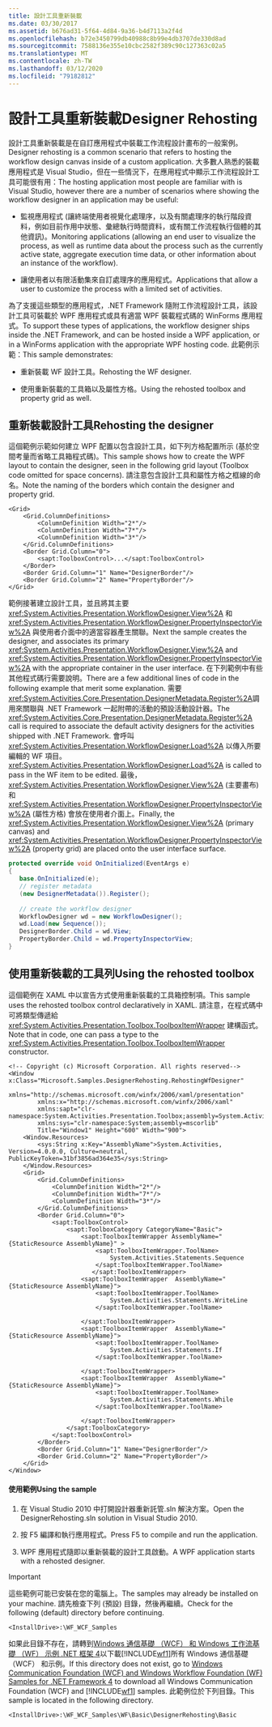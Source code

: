 ```yaml
---
title: 設計工具重新裝載
ms.date: 03/30/2017
ms.assetid: b676ad31-5f64-4d84-9a36-b4d7113a2f4d
ms.openlocfilehash: b72e3450799db40988c8b99e4db3707de330d8ad
ms.sourcegitcommit: 7588136e355e10cbc2582f389c90c127363c02a5
ms.translationtype: MT
ms.contentlocale: zh-TW
ms.lasthandoff: 03/12/2020
ms.locfileid: "79182812"
---
```

# <a name="designer-rehosting"></a><span data-ttu-id="7e12a-102">設計工具重新裝載</span><span class="sxs-lookup"><span data-stu-id="7e12a-102">Designer Rehosting</span></span>
<span data-ttu-id="7e12a-103">設計工具重新裝載是在自訂應用程式中裝載工作流程設計畫布的一般案例。</span><span class="sxs-lookup"><span data-stu-id="7e12a-103">Designer rehosting is a common scenario that refers to hosting the workflow design canvas inside of a custom application.</span></span> <span data-ttu-id="7e12a-104">大多數人熟悉的裝載應用程式是 Visual Studio，但在一些情況下，在應用程式中顯示工作流程設計工具可能很有用：</span><span class="sxs-lookup"><span data-stu-id="7e12a-104">The hosting application most people are familiar with is Visual Studio, however there are a number of scenarios where showing the workflow designer in an application may be useful:</span></span>  
  
- <span data-ttu-id="7e12a-105">監視應用程式 (讓終端使用者視覺化處理序，以及有關處理序的執行階段資料，例如目前作用中狀態、彙總執行時間資料，或有關工作流程執行個體的其他資訊)。</span><span class="sxs-lookup"><span data-stu-id="7e12a-105">Monitoring applications (allowing an end user to visualize the process, as well as runtime data about the process such as the currently active state, aggregate execution time data, or other information about an instance of the workflow).</span></span>  
  
- <span data-ttu-id="7e12a-106">讓使用者以有限活動集來自訂處理序的應用程式。</span><span class="sxs-lookup"><span data-stu-id="7e12a-106">Applications that allow a user to customize the process with a limited set of activities.</span></span>  
  
 <span data-ttu-id="7e12a-107">為了支援這些類型的應用程式，.NET Framework 隨附工作流程設計工具，該設計工具可裝載於 WPF 應用程式或具有適當 WPF 裝載程式碼的 WinForms 應用程式。</span><span class="sxs-lookup"><span data-stu-id="7e12a-107">To support these types of applications, the workflow designer ships inside the .NET Framework, and can be hosted inside a WPF application, or in a WinForms application with the appropriate WPF hosting code.</span></span> <span data-ttu-id="7e12a-108">此範例示範：</span><span class="sxs-lookup"><span data-stu-id="7e12a-108">This sample demonstrates:</span></span>  
  
- <span data-ttu-id="7e12a-109">重新裝載 WF 設計工具。</span><span class="sxs-lookup"><span data-stu-id="7e12a-109">Rehosting the WF designer.</span></span>  
  
- <span data-ttu-id="7e12a-110">使用重新裝載的工具箱以及屬性方格。</span><span class="sxs-lookup"><span data-stu-id="7e12a-110">Using the rehosted toolbox and property grid as well.</span></span>  
  
## <a name="rehosting-the-designer"></a><span data-ttu-id="7e12a-111">重新裝載設計工具</span><span class="sxs-lookup"><span data-stu-id="7e12a-111">Rehosting the designer</span></span>  
 <span data-ttu-id="7e12a-112">這個範例示範如何建立 WPF 配置以包含設計工具，如下列方格配置所示 (基於空間考量而省略工具箱程式碼)。</span><span class="sxs-lookup"><span data-stu-id="7e12a-112">This sample shows how to create the WPF layout to contain the designer, seen in the following grid layout (Toolbox code omitted for space concerns).</span></span> <span data-ttu-id="7e12a-113">請注意包含設計工具和屬性方格之框線的命名。</span><span class="sxs-lookup"><span data-stu-id="7e12a-113">Note the naming of the borders which contain the designer and property grid.</span></span>  
  
```xaml  
<Grid>  
    <Grid.ColumnDefinitions>  
        <ColumnDefinition Width="2*"/>  
        <ColumnDefinition Width="7*"/>  
        <ColumnDefinition Width="3*"/>  
    </Grid.ColumnDefinitions>  
    <Border Grid.Column="0">  
        <sapt:ToolboxControl>...</sapt:ToolboxControl>  
    </Border>  
    <Border Grid.Column="1" Name="DesignerBorder"/>  
    <Border Grid.Column="2" Name="PropertyBorder"/>  
</Grid>  
```  
  
 <span data-ttu-id="7e12a-114">範例接著建立設計工具，並且將其主要 <xref:System.Activities.Presentation.WorkflowDesigner.View%2A> 和 <xref:System.Activities.Presentation.WorkflowDesigner.PropertyInspectorView%2A> 與使用者介面中的適當容器產生關聯。</span><span class="sxs-lookup"><span data-stu-id="7e12a-114">Next the sample creates the designer, and associates its primary <xref:System.Activities.Presentation.WorkflowDesigner.View%2A> and <xref:System.Activities.Presentation.WorkflowDesigner.PropertyInspectorView%2A> with the appropriate container in the user interface.</span></span> <span data-ttu-id="7e12a-115">在下列範例中有些其他程式碼行需要說明。</span><span class="sxs-lookup"><span data-stu-id="7e12a-115">There are a few additional lines of code in the following example that merit some explanation.</span></span> <span data-ttu-id="7e12a-116">需要<xref:System.Activities.Core.Presentation.DesignerMetadata.Register%2A>調用來關聯與 .NET Framework 一起附帶的活動的預設活動設計器。</span><span class="sxs-lookup"><span data-stu-id="7e12a-116">The <xref:System.Activities.Core.Presentation.DesignerMetadata.Register%2A> call is required to associate the default activity designers for the activities shipped with .NET Framework.</span></span> <span data-ttu-id="7e12a-117">會呼叫 <xref:System.Activities.Presentation.WorkflowDesigner.Load%2A> 以傳入所要編輯的 WF 項目。</span><span class="sxs-lookup"><span data-stu-id="7e12a-117"><xref:System.Activities.Presentation.WorkflowDesigner.Load%2A> is called to pass in the WF item to be edited.</span></span> <span data-ttu-id="7e12a-118">最後，<xref:System.Activities.Presentation.WorkflowDesigner.View%2A> (主要畫布) 和 <xref:System.Activities.Presentation.WorkflowDesigner.PropertyInspectorView%2A> (屬性方格) 會放在使用者介面上。</span><span class="sxs-lookup"><span data-stu-id="7e12a-118">Finally, the <xref:System.Activities.Presentation.WorkflowDesigner.View%2A> (primary canvas) and <xref:System.Activities.Presentation.WorkflowDesigner.PropertyInspectorView%2A> (property grid) are placed onto the user interface surface.</span></span>  
  
```csharp  
protected override void OnInitialized(EventArgs e)  
{  
   base.OnInitialized(e);  
   // register metadata  
   (new DesignerMetadata()).Register();  
  
   // create the workflow designer  
   WorkflowDesigner wd = new WorkflowDesigner();  
   wd.Load(new Sequence());  
   DesignerBorder.Child = wd.View;  
   PropertyBorder.Child = wd.PropertyInspectorView;  
}  
```  
  
## <a name="using-the-rehosted-toolbox"></a><span data-ttu-id="7e12a-119">使用重新裝載的工具列</span><span class="sxs-lookup"><span data-stu-id="7e12a-119">Using the rehosted toolbox</span></span>  
 <span data-ttu-id="7e12a-120">這個範例在 XAML 中以宣告方式使用重新裝載的工具箱控制項。</span><span class="sxs-lookup"><span data-stu-id="7e12a-120">This sample uses the rehosted toolbox control declaratively in XAML.</span></span> <span data-ttu-id="7e12a-121">請注意，在程式碼中可將類型傳遞給 <xref:System.Activities.Presentation.Toolbox.ToolboxItemWrapper> 建構函式。</span><span class="sxs-lookup"><span data-stu-id="7e12a-121">Note that in code, one can pass a type to the <xref:System.Activities.Presentation.Toolbox.ToolboxItemWrapper> constructor.</span></span>  
  
```xaml  
<!-- Copyright (c) Microsoft Corporation. All rights reserved-->  
<Window x:Class="Microsoft.Samples.DesignerRehosting.RehostingWfDesigner"  
        xmlns="http://schemas.microsoft.com/winfx/2006/xaml/presentation"  
        xmlns:x="http://schemas.microsoft.com/winfx/2006/xaml"  
        xmlns:sapt="clr-namespace:System.Activities.Presentation.Toolbox;assembly=System.Activities.Presentation"  
        xmlns:sys="clr-namespace:System;assembly=mscorlib"  
        Title="Window1" Height="600" Width="900">  
    <Window.Resources>  
        <sys:String x:Key="AssemblyName">System.Activities, Version=4.0.0.0, Culture=neutral, PublicKeyToken=31bf3856ad364e35</sys:String>  
    </Window.Resources>  
    <Grid>  
        <Grid.ColumnDefinitions>  
            <ColumnDefinition Width="2*"/>  
            <ColumnDefinition Width="7*"/>  
            <ColumnDefinition Width="3*"/>  
        </Grid.ColumnDefinitions>  
        <Border Grid.Column="0">  
            <sapt:ToolboxControl>  
                <sapt:ToolboxCategory CategoryName="Basic">  
                    <sapt:ToolboxItemWrapper AssemblyName="{StaticResource AssemblyName}" >  
                        <sapt:ToolboxItemWrapper.ToolName>  
                            System.Activities.Statements.Sequence  
                        </sapt:ToolboxItemWrapper.ToolName>  
                       </sapt:ToolboxItemWrapper>  
                    <sapt:ToolboxItemWrapper  AssemblyName="{StaticResource AssemblyName}">  
                        <sapt:ToolboxItemWrapper.ToolName>  
                            System.Activities.Statements.WriteLine  
                        </sapt:ToolboxItemWrapper.ToolName>  
  
                    </sapt:ToolboxItemWrapper>  
                    <sapt:ToolboxItemWrapper  AssemblyName="{StaticResource AssemblyName}">  
                        <sapt:ToolboxItemWrapper.ToolName>  
                            System.Activities.Statements.If  
                        </sapt:ToolboxItemWrapper.ToolName>  
  
                    </sapt:ToolboxItemWrapper>  
                    <sapt:ToolboxItemWrapper  AssemblyName="{StaticResource AssemblyName}">  
                        <sapt:ToolboxItemWrapper.ToolName>  
                            System.Activities.Statements.While  
                        </sapt:ToolboxItemWrapper.ToolName>  
  
                    </sapt:ToolboxItemWrapper>  
                </sapt:ToolboxCategory>  
            </sapt:ToolboxControl>  
        </Border>  
        <Border Grid.Column="1" Name="DesignerBorder"/>  
        <Border Grid.Column="2" Name="PropertyBorder"/>  
    </Grid>  
</Window>  
```  
  
#### <a name="using-the-sample"></a><span data-ttu-id="7e12a-122">使用範例</span><span class="sxs-lookup"><span data-stu-id="7e12a-122">Using the sample</span></span>  
  
1. <span data-ttu-id="7e12a-123">在 Visual Studio 2010 中打開設計器重新託管.sln 解決方案。</span><span class="sxs-lookup"><span data-stu-id="7e12a-123">Open the DesignerRehosting.sln solution in Visual Studio 2010.</span></span>  
  
2. <span data-ttu-id="7e12a-124">按 F5 編譯和執行應用程式。</span><span class="sxs-lookup"><span data-stu-id="7e12a-124">Press F5 to compile and run the application.</span></span>  
  
3. <span data-ttu-id="7e12a-125">WPF 應用程式隨即以重新裝載的設計工具啟動。</span><span class="sxs-lookup"><span data-stu-id="7e12a-125">A WPF application starts with a rehosted designer.</span></span>  
  
> [!IMPORTANT]
> <span data-ttu-id="7e12a-126">這些範例可能已安裝在您的電腦上。</span><span class="sxs-lookup"><span data-stu-id="7e12a-126">The samples may already be installed on your machine.</span></span> <span data-ttu-id="7e12a-127">請先檢查下列 (預設) 目錄，然後再繼續。</span><span class="sxs-lookup"><span data-stu-id="7e12a-127">Check for the following (default) directory before continuing.</span></span>  
>
> `<InstallDrive>:\WF_WCF_Samples`  
>
> <span data-ttu-id="7e12a-128">如果此目錄不存在，請轉到[Windows 通信基礎 （WCF） 和 Windows 工作流基礎 （WF） 示例 .NET 框架 4](https://www.microsoft.com/download/details.aspx?id=21459)以下載[!INCLUDE[wf1](../../../../includes/wf1-md.md)]所有 Windows 通信基礎 （WCF） 和示例。</span><span class="sxs-lookup"><span data-stu-id="7e12a-128">If this directory does not exist, go to [Windows Communication Foundation (WCF) and Windows Workflow Foundation (WF) Samples for .NET Framework 4](https://www.microsoft.com/download/details.aspx?id=21459) to download all Windows Communication Foundation (WCF) and [!INCLUDE[wf1](../../../../includes/wf1-md.md)] samples.</span></span> <span data-ttu-id="7e12a-129">此範例位於下列目錄。</span><span class="sxs-lookup"><span data-stu-id="7e12a-129">This sample is located in the following directory.</span></span>  
>
> `<InstallDrive>:\WF_WCF_Samples\WF\Basic\DesignerRehosting\Basic`

